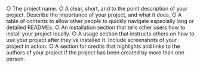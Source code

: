 ○ The project name.
○ A clear, short, and to the point description of your project. Describe
the importance of your project, and what it does.
○ A table of contents to allow other people to quickly navigate
especially long or detailed READMEs.
○ An installation section that tells other users how to install your project
locally.
○ A usage section that instructs others on how to use your project after
they’ve installed it. Include screenshots of your project in action.
○ A section for credits that highlights and links to the authors of your
project if the project has been created by more than one person.
